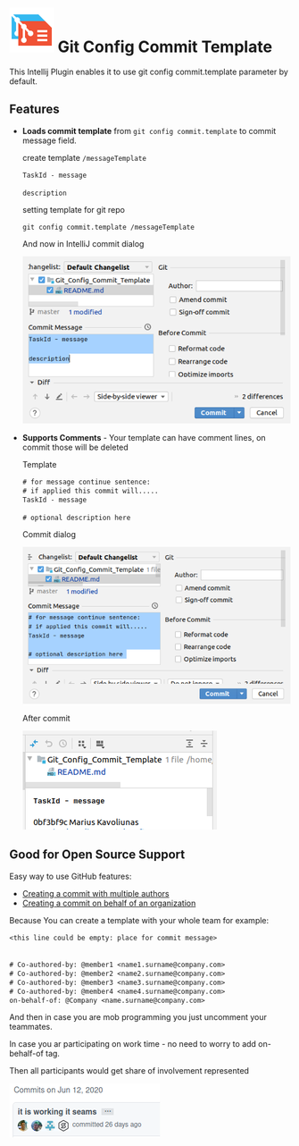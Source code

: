 # ![Git Config Commit Template](src/main/resources/META-INF/pluginIcon.svg) Git Config Commit Template

This Intellij Plugin enables it to use git config commit.template parameter by default.

## Features

* **Loads commit template** from `git config commit.template` to commit message field.

    create template `/messageTemplate`
    ```
    TaskId - message
       
    description    
    ```
    setting template for git repo
    ```
    git config commit.template /messageTemplate
    ```
    And now in IntelliJ commit dialog
    
    ![Commit Dialog With Loaded Template](.github/readme/commit-dialog-with-template.png)
    
* **Supports Comments** - Your template can have comment lines, on commit those will be deleted

    Template
    ```
    # for message continue sentence: 
    # if applied this commit will.....
    TaskId - message
    
    # optional description here 
    ```
  
    Commit dialog
    
    ![Commit Dialog With Comments](.github/readme/commit-dialog-with-comments.png)
    
    After commit
    
    ![Commit Message Log](.github/readme/commit-message-log.png)
    

## Good for Open Source Support

Easy way to use GitHub features:
* [Creating a commit with multiple authors](https://docs.github.com/en/github/committing-changes-to-your-project/creating-a-commit-with-multiple-authors)
* [Creating a commit on behalf of an organization](https://docs.github.com/en/github/committing-changes-to-your-project/creating-a-commit-on-behalf-of-an-organization)

Because You can create a template with your whole team for example:
```
<this line could be empty: place for commit message>


# Co-authored-by: @member1 <name1.surname@company.com>
# Co-authored-by: @member2 <name2.surname@company.com>
# Co-authored-by: @member3 <name3.surname@company.com>
# Co-authored-by: @member4 <name4.surname@company.com>
on-behalf-of: @Company <name.surname@company.com>
```

And then in case you are mob programming you just uncomment your teammates.

In case you ar participating on work time - no need to worry to add on-behalf-of tag.

Then all participants would get share of involvement represented

![Shared Participation](.github/readme/shared-participation.png)